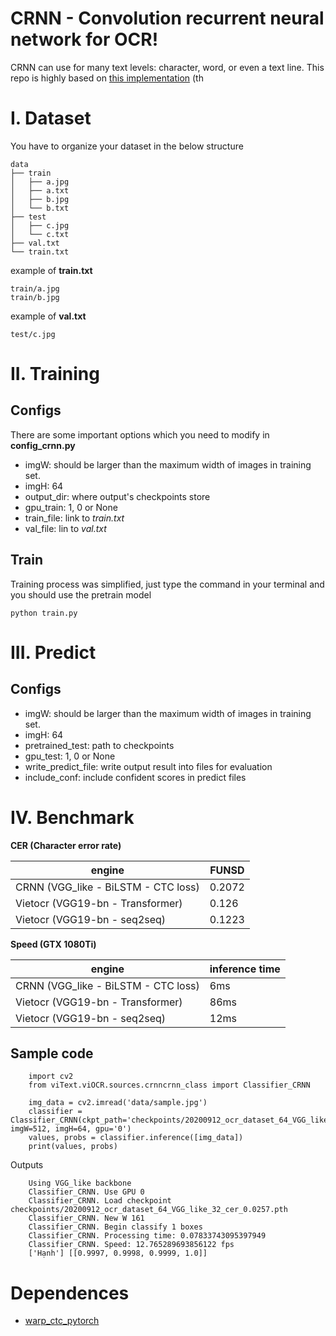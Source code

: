 # CRNN - Convolution recurrent neural network for OCR!
CRNN can use for many text levels: character, word, or even a text line.
This repo is highly based on [this implementation](https://github.com/pbcquoc/crnn) (th


# I. Dataset
You have to organize your dataset in the below structure
```
data
├── train
│   ├── a.jpg
│   ├── a.txt
│   ├── b.jpg
│   └── b.txt
├── test
│   ├── c.jpg
│   └── c.txt
├── val.txt
└── train.txt
```
example of **train.txt**
```
train/a.jpg
train/b.jpg
```
example of **val.txt**
```
test/c.jpg
```

# II. Training
## Configs
There are some important options which you need to modify in **config_crnn.py**
* imgW: should be larger than the maximum width of images in training set.
* imgH: 64
* output_dir: where output's checkpoints store
* gpu_train: 1, 0 or None
* train_file: link to *train.txt* 
* val_file: lin to *val.txt*

## Train
Training process was simplified, just type the command in your terminal and you should use the pretrain model

```
python train.py
```
# III. Predict
## Configs
* imgW: should be larger than the maximum width of images in training set.
* imgH: 64
* pretrained_test: path to checkpoints
* gpu_test: 1, 0 or None
* write_predict_file: write output result into files for evaluation
* include_conf: include confident scores in predict files

# IV. Benchmark
**CER (Character error rate)**

| **engine** |  **FUNSD** | 
| -------------------- | --------- | 
| CRNN (VGG_like - BiLSTM - CTC loss)   | 0.2072  
| Vietocr (VGG19-bn - Transformer)| 0.126 | 
| Vietocr (VGG19-bn - seq2seq)| 0.1223 |


**Speed (GTX 1080Ti)**

| **engine** |  **inference time** |
| ---------- | --------- |
| CRNN (VGG_like - BiLSTM - CTC loss)   | 6ms   |
| Vietocr (VGG19-bn - Transformer)  | 86ms |
| Vietocr (VGG19-bn - seq2seq)  | 12ms |

## Sample code 
```
    import cv2
    from viText.viOCR.sources.crnncrnn_class import Classifier_CRNN

    img_data = cv2.imread('data/sample.jpg')
    classifier = Classifier_CRNN(ckpt_path='checkpoints/20200912_ocr_dataset_64_VGG_like_32_cer_0.0257.pth', imgW=512, imgH=64, gpu='0')
    values, probs = classifier.inference([img_data])
    print(values, probs)
```
Outputs

```
    Using VGG_like backbone
    Classifier_CRNN. Use GPU 0
    Classifier_CRNN. Load checkpoint checkpoints/20200912_ocr_dataset_64_VGG_like_32_cer_0.0257.pth
    Classifier_CRNN. New W 161
    Classifier_CRNN. Begin classify 1 boxes
    Classifier_CRNN. Processing time: 0.07833743095397949
    Classifier_CRNN. Speed: 12.765289693856122 fps
    ['Hạnh'] [[0.9997, 0.9998, 0.9999, 1.0]]
```


# Dependences
* [warp_ctc_pytorch](https://github.com/SeanNaren/warp-ctc/tree/pytorch_bindings/pytorch_binding)
